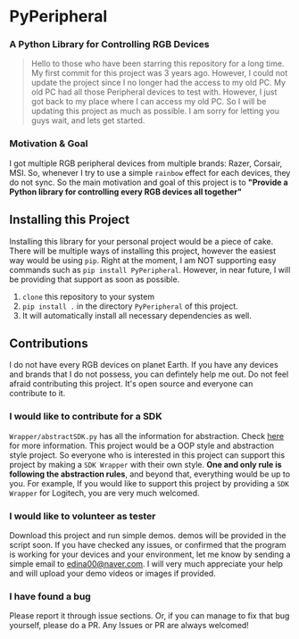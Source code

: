 # PyPeripheral
### A Python Library for Controlling RGB Devices
>Hello to those who have been starring this repository for a long time. My first commit for this project was 3 years ago. However, I could not update the project since I no longer had the access to my old PC. My old PC had all those Peripheral devices to test with. However, I just got back to my place where I can access my old PC. So I will be updating this project as much as possible. I am sorry for letting you guys wait, and lets get started.

### Motivation & Goal
I got multiple RGB peripheral devices from multiple brands: Razer, Corsair, MSI. So, whenever I try to use a simple `rainbow` effect for each devices, they do not sync. So the main motivation and goal of this project is to **"Provide a Python library for controlling every RGB devices all together"** 

## Installing this Project
Installing this library for your personal project would be a piece of cake. There will be multiple ways of installing this project, however the easiest way would be using `pip`. Right at the moment, I am NOT supporting easy commands such as `pip install PyPeripheral`. However, in near future, I will be providing that support as  soon as possible.

 1. `clone` this repository to your system
 2. `pip install .` in the directory `PyPeripheral` of this project.
 3. It will automatically install all necessary dependencies as well.


## Contributions
I do not have every RGB devices on planet Earth. If you have any devices and brands that I do not possess, you can defintely help me out. Do not feel afraid contributing this project. It's open source and everyone can contribute to it. 

### I would like to contribute for a SDK
`Wrapper/abstractSDK.py` has all the information for abstraction. Check [here](https://github.com/gooday2die/PyPeripheral/blob/OOP_Version/PyPeripheral/PyPeripheral/Wrappers/abstractSDK.py) for more information. This project would be a OOP style and abstraction style project. So everyone who is interested in this project can support this project by making a `SDK Wrapper` with their own style. **One and only rule is following the abstraction rules**, and beyond that, everything would be up to you. For example, If you would like to support this project by providing a `SDK Wrapper` for Logitech, you are very much welcomed.

### I would like to volunteer as tester
Download this project and run simple demos. demos will be provided in the script soon. If you have checked any issues, or confirmed that the program is working for your devices and your environment, let me know by sending a simple email to edina00@naver.com. I will very much appreciate your help and will upload your demo videos or images if provided.
### I have found a bug
Please report it through issue sections. Or, if you can manage to fix that bug yourself, please do a PR. Any Issues or PR are always welcomed!
